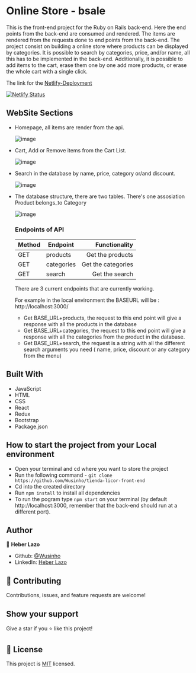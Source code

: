 # Online Store - bsale

This is the front-end project for the Ruby on Rails back-end. Here the end points from the back-end are consumed and rendered. The items are rendered from the requests done to end points from the back-end.
The project consist on building a online store where products can be displayed by categories.
It is possible to search by categories, price, and/or name, all this has to be implemented in the back-end. Additionally, it is possible to add items to the cart, erase them one by one add more products, or erase the whole cart with a single click.

The link for the
[Netlify-Deployment](https://61b6c8a4e5d4a6d1def961bb--competent-mcnulty-9b9b65.netlify.app/)

[![Netlify Status](https://api.netlify.com/api/v1/badges/27052ef2-c6a3-4b01-9a4d-f11438f88ff4/deploy-status)](https://app.netlify.com/sites/competent-mcnulty-9b9b65/deploys)

## WebSite Sections

- Homepage, all items are render from the api.

  ![image](./src/assets/Home.png)

- Cart, Add or Remove items from the Cart List.

  ![image](./src/assets/Cart.png)

- Search in the database by name, price, category or/and discount.

  ![image](./src/assets/Search.png)

- The database structure, there are two tables. There's one assosiation Product belongs_to Category

  ![image](./src/assets/data_base.png)

  ### **Endpoints of API**

  | Method | Endpoint   |      Functionality |
  | ------ | ---------- | -----------------: |
  | GET    | products   |   Get the products |
  | GET    | categories | Get the categories |
  | GET    | search     |     Get the search |

  There are 3 current endpoints that are currently working.

  For example in the local environment the BASEURL will be : http://localhost:3000/

  - Get BASE_URL+products, the request to this end point will give a response with all the products in the database
  - Get BASE_URL+categories, the request to this end point will give a response with all the categories from the product in the database.
  - Get BASE_URL+search, the request is a string with all the different search arguments you need ( name, price, discount or any category from the menu)

## Built With

- JavaScript
- HTML
- CSS
- React
- Redux
- Bootstrap
- Package.json

## How to start the project from your Local environment

- Open your terminal and cd where you want to store the project
- Run the following command - `git clone https://github.com/Wusinho/tienda-licor-front-end`
- Cd into the created directory
- Run `npm install` to install all dependencies
- To run the pogram type `npm start` on your terminal (by default http://localhost:3000, remember that the back-end should run at a different port).

## Author

👤 **Heber Lazo**

- Github: [@Wusinho](https://github.com/Wusinho)
- LinkedIn: [Heber Lazo](https://www.linkedin.com/in/heber-lazo-benza-523266133/)

## 🤝 Contributing

Contributions, issues, and feature requests are welcome!

## Show your support

Give a star if you :star: like this project!

## 📝 License

This project is [MIT](LICENSE) licensed.
